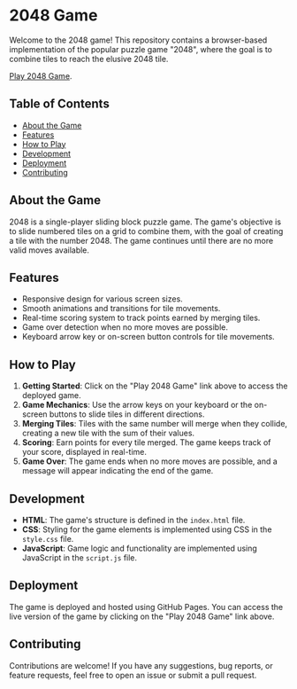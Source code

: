 # 2048 Game

Welcome to the 2048 game! This repository contains a browser-based implementation of the popular puzzle game "2048", where the goal is to combine tiles to reach the elusive 2048 tile.

[Play 2048 Game](https://amulyamachhan.github.io/2048-Game/).

## Table of Contents

- [About the Game](#about-the-game)
- [Features](#features)
- [How to Play](#how-to-play)
- [Development](#development)
- [Deployment](#deployment)
- [Contributing](#contributing)

## About the Game

2048 is a single-player sliding block puzzle game. The game's objective is to slide numbered tiles on a grid to combine them, with the goal of creating a tile with the number 2048. The game continues until there are no more valid moves available.

## Features

- Responsive design for various screen sizes.
- Smooth animations and transitions for tile movements.
- Real-time scoring system to track points earned by merging tiles.
- Game over detection when no more moves are possible.
- Keyboard arrow key or on-screen button controls for tile movements.

## How to Play

1. **Getting Started**: Click on the "Play 2048 Game" link above to access the deployed game.
2. **Game Mechanics**: Use the arrow keys on your keyboard or the on-screen buttons to slide tiles in different directions.
3. **Merging Tiles**: Tiles with the same number will merge when they collide, creating a new tile with the sum of their values.
4. **Scoring**: Earn points for every tile merged. The game keeps track of your score, displayed in real-time.
5. **Game Over**: The game ends when no more moves are possible, and a message will appear indicating the end of the game.

## Development

- **HTML**: The game's structure is defined in the `index.html` file.
- **CSS**: Styling for the game elements is implemented using CSS in the `style.css` file.
- **JavaScript**: Game logic and functionality are implemented using JavaScript in the `script.js` file.

## Deployment

The game is deployed and hosted using GitHub Pages. You can access the live version of the game by clicking on the "Play 2048 Game" link above.

## Contributing

Contributions are welcome! If you have any suggestions, bug reports, or feature requests, feel free to open an issue or submit a pull request.
